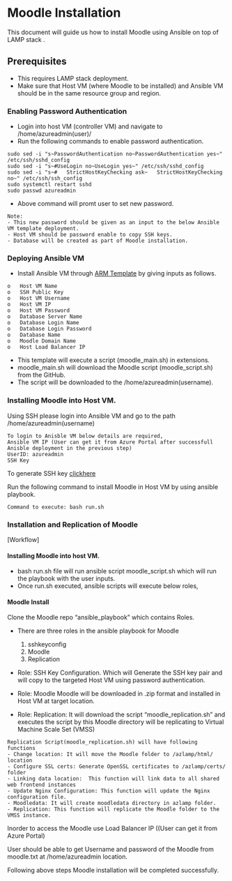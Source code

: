 # Moodle Installation 

This document will guide us how to install Moodle using Ansible on top of LAMP stack .
## Prerequisites

- This requires LAMP stack deployment.
- Make sure that Host VM (where Moodle to be installed) and Ansible VM should be in the same resource group and region.

### Enabling Password Authentication  

- Login into host VM (controller VM) and navigate to /home/azureadmin(user)/ 
- Run the following commands to enable password authentication.
```
sudo sed -i "s~PasswordAuthentication no~PasswordAuthentication yes~" /etc/ssh/sshd_config
sudo sed -i "s~#UseLogin no~UseLogin yes~" /etc/ssh/sshd_config
sudo sed -i "s~#   StrictHostKeyChecking ask~   StrictHostKeyChecking no~" /etc/ssh/ssh_config
sudo systemctl restart sshd
sudo passwd azureadmin
```
- Above command will promt user to set new password. 
```
Note: 
- This new password should be given as an input to the below Ansible VM template deployment.
- Host VM should be password enable to copy SSH keys.
- Database will be created as part of Moodle installation.
```	
### Deploying Ansible VM
	
- Install Ansible VM through [ARM Template](https://portal.azure.com/#create/Microsoft.Template/uri/https%3A%2F%2Fraw.githubusercontent.com%2Fummadisudhakar%2FLAMP%2Fansible_playbook_mat32%2Fansibledeploy-moodle.json) by giving inputs as follows.
```
o	Host VM Name
o	SSH Public Key
o	Host VM Username
o	Host VM IP
o	Host VM Password
o	Database Server Name
o	Database Login Name
o	Database Login Password
o	Database Name
o	Moodle Domain Name
o	Host Load Balancer IP

```
- This template will execute a script (moodle_main.sh) in extensions.
- moodle_main.sh will download the Moodle script (moodle_script.sh) from the GitHub.
- The script will be downloaded to the /home/azureadmin(username).

### Installing Moodle into Host VM.
	
Using SSH please login into Ansible VM and go to the path /home/azureadmin(username)
```
To login to Anisble VM below details are required,
Ansible VM IP (User can get it from Azure Portal after successfull Anisble deployment in the previous step)
UserID: azureadmin
SSH Key
 ```
 To generate SSH key [clickhere](https://help.github.com/en/github/authenticating-to-github/generating-a-new-ssh-key-and-adding-it-to-the-ssh-agent)
  
Run the following command to install Moodle in Host VM by using ansible playbook.
```
Command to execute: bash run.sh
```
### Installation and Replication of Moodle
[Workflow]
#### Installing Moodle into host VM.
	
- bash run.sh file will run ansible script moodle_script.sh which will run the playbook with the user inputs.
- Once run.sh executed, ansible scripts will execute below roles,

#### Moodle Install
Clone the Moodle repo “ansible_playbook” which contains Roles.
- There are three roles in the ansible playbook for Moodle
    1. sshkeyconfig
    2. Moodle
    3. Replication

- Role: SSH Key Configuration. 
	Which will Generate the SSH key pair and will copy to the targeted Host VM using password authentication.
- Role: Moodle
	Moodle will be downloaded in .zip format and installed in Host VM at target location.
- Role: Replication: 
  It will download the script “moodle_replication.sh” and executes the script by this Moodle directory will be replicating to Virtual Machine Scale Set (VMSS) 

```
Replication Script(moodle_replication.sh) will have following functions
- Change location: It will move the Moodle folder to /azlamp/html/ location
- Configure SSL certs: Generate OpenSSL certificates to /azlamp/certs/ folder
- Linking data location:  This function will link data to all shared  web frontend instances
- Update Nginx Configuration: This function will update the Nginx configuration file.
- Moodledata: It will create moodledata directory in azlamp folder.
- Replication: This function will replicate the Moodle folder to the VMSS instance.
```
Inorder to access the Moodle use Load Balancer IP ((User can get it from Azure Portal)

User should be able to get Username and password of the Moodle from moodle.txt at /home/azureadmin location.

Following above steps Moodle installation will be completed successfully.